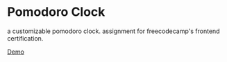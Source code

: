 # Pomodoro Clock

a customizable pomodoro clock. assignment for freecodecamp's frontend certification.

[Demo](https://stephansum.github.io/freecodecamp-pomodoro/)
